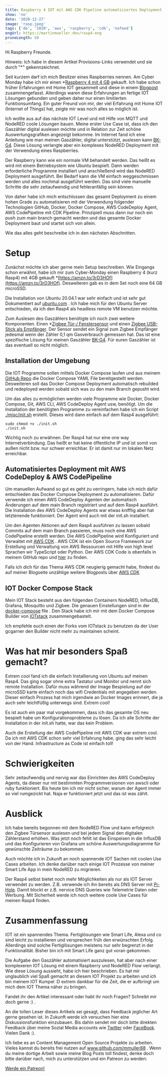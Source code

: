 ```yaml
---
title: Raspberry 4 IOT mit AWS CDK Pipeline automatisiertes Deployment
show: 'no'
date: '2020-12-27'
image: 'rasp.jpeg'
tags: ['de', '2020', 'aws', 'raspberry', 'cdk', 'nofeed']
engUrl: https://martinmueller.dev/rasp4-eng
pruneLength: 50
---
```


Hi Raspberry Freunde.

Hinweis: Ich habe in diesem Artikel Provisions-Links verwendet und sie durch "*" gekennzeichnet.

Seit kurzem darf ich mich Besitzer eines Raspberries nennen. Am Cyber Monday habe ich mir einen *[Raspberry 4 mit 4 GB](https://amzn.to/3rD3HOf) gekauft. Ich habe schon früher Erfahrungen mit Home IOT gesammelt und diese in einem [Blogpost](https://martinmueller.dev/smart-home-de) zusammengefasst. Allerdings waren diese Erfahrungen an fertige IOT Lösungen gebunden und geben daher nur einen limitierten Funktionsumfang. Ein guter Freund von mir, der viel Erfahrung mit Home IOT (Internet of Things) hat, zeigte mir was noch alles so möglich ist.

Ich wollte aus auf das nächste IOT Level und mit Hilfe von MQTT und NodeRED coole Lösungen bauen. Meine erster Use Case ist, dass ich den Gaszähler digital auslesen möchte und in Relation zur Zeit schöne Auswertungsgrafiken angezeigt bekomme. Im Internet fand ich eine Anleitung wie man meinen Gaszähler, digital unterstützt, auslesen kann [BK-G4](https://forum.iobroker.net/topic/27960/gasz%C3%A4hler-bk-g4-auslesen-mit-zigbee-fensterkontakt). Diese Lösung verlangte aber ein komplexes NodeRED Deployment mit der Verwendung eines Raspberries.

Der Raspberry kann wie ein normale VM behandelt werden. Das heißt es wird mit einem Betriebsystem wie Ubuntu bespielt. Dann werden erforderliche Programme installiert und anschließend wird das NodeRED Deployment ausgeführt. Bei Bedarf kann die VM einfach weggeschmissen werden und alles nochmal ausgeführt werden. Das sind viele manuelle Schritte die sehr zeitaufwendig und fehleranfällig sein können.

Von daher habe ich mich entschlossen das gesamt Deployment zu einem hohen Grade zu automatisieren mit der Verwendung folgender Technologien GitHub, Docker, Docker Compose, AWS CodeDeploy Agent, AWS CodePipeline mit CDK Pipeline. Prinzipiell muss dann nur noch ein push zum main branch gemacht werden und das gesamte Docker Deployment baut und startet sich von allein.

Wie das alles geht beschreibe ich in den nächsten Abschnitten.

# Setup

Zunächst möchte ich aber gerne mein Setup beschreiben. Wie Eingangs schon erwähnt, habe ich mir zum Cyber-Monday einen Raspberry 4 (kurz Rasp4) mit 4GB gekauft *[https://amzn.to/3rD3HOf](https://amzn.to/3rD3HOf). Desweiteren gab es in dem Set noch eine 64 GB microSSD.

Die Installation von Ubuntu 20.04.1 war sehr einfach und ist sehr gut Dokumentiert auf [ubuntu.com](https://ubuntu.com/download/raspberry-pi) . Ich habe mich für den Ubuntu Server entschieden, da ich den Rasp4 als headless remote VM benutzen möchte.

Zum Auslesen des Gaszählers benötigte ich noch zwei weitere Komponenten. Einen *[Zigbee Tür-/ Fenstersensor](https://amzn.to/37Vsm8S) und einen [Zigbee USB-Stick als Empfänger](https://amzn.to/3hrc7nd). Der Sensor sendet ein Signal zum Zigbee Empfänger jedesmal wenn der Zähler 0,1 qm Gasverbrauch gemessen hat. Das ist eine spezifische Lösung für meinen Gaszähler [BK-G4](https://forum.iobroker.net/topic/27960/gasz%C3%A4hler-bk-g4-auslesen-mit-zigbee-fensterkontakt). Für euren Gaszähler ist das eventuell so nicht möglich.

## Installation der Umgebung

Die IOT Programme sollen mittels Docker Compose laufen und aus meinem [GitHub Repo](https://github.com/mmuller88/rasp4) die Docker Compose YAML File bereitgestellt werden. Desweiteren soll das Docker Compose Deployment automatisch rebuilded und redeployed werden sobald sich was zu den main Branch gepusht wird.

Um das alles zu ermöglichen werden viele Programme wie Docker, Docker Compose, Git, AWS CLI, AWS CodeDeploy Agent usw, benötigt. Um die Installation der benötigten Programme zu vereinfachen habe ich ein Script [./misc/init.sh](https://github.com/mmuller88/rasp4/blob/master/misc/init.sh) erstellt. Dieses wird dann einfach auf dem Rasp4 ausgeführt:

```
sudo chmod +x ./init.sh
./init.sh
```

Wichtig noch zu erwähnen. Der Rasp4 hat nur eine one way Internetverbindung. Das heißt er hat keine öffentliche IP und ist somit von außen nicht bzw. nur schwer erreichbar. Er ist damit nur im lokalen Netz erreichbar.

## Automatisiertes Deployment mit AWS CodeDeploy & AWS CodePipeline

Um manuellen Aufwand so gut es geht zu verringern, habe ich mich dafür entschieden das Docker Compose Deployment zu automatisieren. Dafür verwende ich einen AWS CodeDeploy Agenten der automatisch Änderungen auf dem main Branch registriert und auf dem Rasp4 ausführt. Die Installation des AWS CodeDeploy Agents war etwas knifflig aber hat letztenende funktioniert. Der Agent wird auch mit der init.sh installiert.

Um den Agenten Aktionen auf dem Rasp4 ausführen zu lassen sobald Commits auf dem main Branch passieren, muss noch eine AWS CodePipeline erstellt werden. Die AWS CodePipeline wird Konfiguriert und Verwaltet mit [AWS CDK](https://github.com/aws/aws-cdk) . AWS CDK ist ein Open Source Framework zur Erstellung und Verwaltung von AWS Ressourcen mit Hilfe von high level Sprachen wir TypeScript oder Python. Der AWS CDK Code is ebenfalls in meinem GitHub repo und [hier](https://github.com/mmuller88/rasp4/blob/master/src) zu finden.

Falls ich dich für das Thema AWS CDK neugierig gemacht habe, findest du auf meiner Blogseite unzählige weitere Blogposts über [AWS CDK](https://martinmueller.dev/tags/cdk)

## IOT Docker Compose Stack

Mein IOT Stack besteht aus den folgenden Containern NodeRED, InfluxDB, Grafana, Mosquitto und Zigbee. Die genauen Einstellungen sind in der [docker-compose](https://github.com/mmuller88/rasp4/blob/master/docker-compose.yml) file . Den Stack habe ich mir mit dem Docker Compose Builder von [IOTstack](https://github.com/gcgarner/IOTstack) zusammengebastelt.

Ich empfehle euch einen der Forks vom IOTstack zu benutzen da der User gcgarner den Builder nicht mehr zu maintainen scheint.

# Was hat mir besonders Spaß gemacht?

Extrem cool fand ich die einfach Installierung von Ubuntu auf meinen Rasp4. Das ging sogar ohne extra Tastatur und Monitor und nennt sich remote Installation. Dafür muss während der Image Bespielung auf der microSSD karte einfach noch das wifi Credentials mit angegeben werden. Dieser einfach Prozess hat mich irgendwie an Docker Images erinnert, die ja auch sehr leichtfüßig unterwegs sind. Extrem cool!

Es ist auch ein paar mal vorgekommen, dass ich das gesamte OS neu bespielt habe um Konfigurationsprobleme zu lösen. Da ich alle Schritte der Installation in der init.sh hatte, war das kein Problem.

Auch die Erstellung der AWS CodePipeline mit AWS CDK war extrem cool. Da ich mit AWS CDK schon sehr viel Erfahrung habe, ging das sehr leicht von der Hand. Infrastructure as Code ist einfach toll!

# Schwierigkeiten

Sehr zeitaufwendig und nervig war das Einrichten des AWS CodeDeploy Agents, da dieser nur mit bestimmten Programmversionen von awscli oder ruby funktioniert. Bis heute bin ich mir nicht sicher, warum der Agent immer so viel rumgezickt hat. Naja er funktioniert jetzt und das ist was zählt.

# Ausblick

Ich habe bereits begonnen mit dem NodeRED Flow und kann erfolgreich den Zigbee Türsensor auslesen und bei jedem Signal den digitalen Zählerstand erhöhen. Was jetzt noch fehlt ist das Einspeisen in die InfluxDB und das Konfigurieren von Grafana um schöne Auswertungsdiagramme für gewünschte Zeiträume zu bekommen.

Auch möchte ich in Zukunft an noch spannende IOT Sachen mit coolen Use Cases arbeiten. Ich denke darüber nach einige IOT Prozesse von meiner Smart Life App in mein NodeRED zu migrieren.

Der Rasp4 selbst bietet noch mehr Möglichkeiten als nur als IOT Server verwendet zu werden. Z.B. verwende ich ihn bereits als DNS Server mit [Pi-Hole](https://github.com/pi-hole/pi-hole). Damit blockt er z.B. nervice DNS Queries wie Telemetrie Daten oder Werbung. Mit Sicherheit werde ich noch weitere coole Use Cases für meinen Rasp4 finden.

# Zusammenfassung
IOT ist ein spannendes Thema. Fertiglösungen wie Smart Life, Alexa und co sind leicht zu installieren und versprechen früh den erwünschten Erfolg. Allerdings sind solche Fertiglösungen meistens nur sehr begrenzt in der Funktionalität. Bisher bin ich mit Smart Life ganz gut voran gekommen.

Die Aufgabe den Gaszähler automatisiert auszulesen, hat aber nach einer komplexeren IOT Lösung mit einem Raspberry und NodeRED Flow verlangt. Wie diese Lösung aussieht, habe ich hier beschrieben. Es hat mir unglaublich viel Spaß gemacht an diesem IOT Projekt zu arbeiten und ich bin meinem IOT Kumpel :D extrem dankbar für die Zeit, die er aufbringt um mich dem IOT Thema näher zu bringen.

Fandet ihr den Artikel interessant oder habt ihr noch Fragen? Schreibt mir doch gerne :) .

An die tollen Leser dieses Artikels sei gesagt, dass Feedback jeglicher Art gerne gesehen ist. In Zukunft werde ich versuchen hier eine Diskussionsfunktion einzubauen. Bis dahin sendet mir doch bitte direkten Feedback über meine Sozial Media accounts wie [Twitter](https://twitter.com/MartinMueller_) oder [FaceBook](https://www.facebook.com/martin.muller.10485). Vielen Dank :).

Ich liebe es an Content Management Open Source Projekte zu arbeiten. Vieles kannst du bereits frei nutzen auf www.github.com/mmuller88 . Wenn du meine dortige Arbeit sowie meine Blog Posts toll findest, denke doch bitte darüber nach, mich zu unterstützen und ein Patreon zu werden:

<a href="https://www.patreon.com/bePatron?u=29010217" data-patreon-widget-type="become-patron-button">Werde ein Patreon!</a><script async src="https://c6.patreon.com/becomePatronButton.bundle.js"></script>